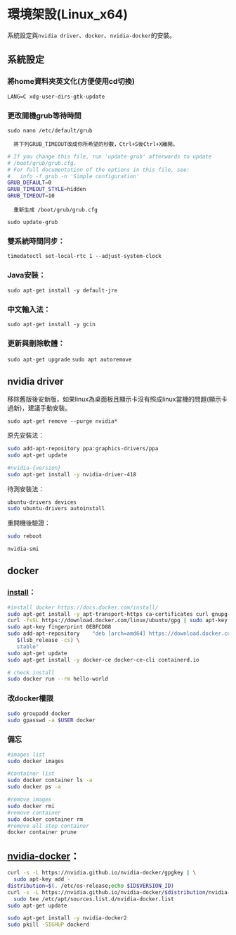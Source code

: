 # 環境架設(Linux_x64)
系統設定與`nvidia driver`、`docker`、`nvidia-docker`的安裝。

## 系統設定
   ### 將home資料夾英文化(方便使用cd切換)
`LANG=C xdg-user-dirs-gtk-update`
   ### 更改開機grub等待時間
`sudo nano /etc/default/grub`

      將下列GRUB_TIMEOUT改成你所希望的秒數，Ctrl+S後Ctrl+X離開。
```sh
# If you change this file, run 'update-grub' afterwards to update
# /boot/grub/grub.cfg.
# For full documentation of the options in this file, see:
#   info -f grub -n 'Simple configuration'
GRUB_DEFAULT=0
GRUB_TIMEOUT_STYLE=hidden
GRUB_TIMEOUT=10
```
      重新生成 /boot/grub/grub.cfg

`sudo update-grub`

   ### 雙系統時間同步：
`timedatectl set-local-rtc 1 --adjust-system-clock`

   ### Java安裝：

`sudo apt-get install -y default-jre`

   ### 中文輸入法：

`sudo apt-get install -y gcin`

   ### 更新與刪除軟體：
`sudo apt-get upgrade`
`sudo apt autoremove`



## nvidia driver

   移除舊版後安新版，如果linux為桌面板且顯示卡沒有照成linux當機的問題(顯示卡過新)，建議手動安裝。

`sudo apt-get remove --purge nvidia*`

   原先安裝法：
```sh
sudo add-apt-repository ppa:graphics-drivers/ppa
sudo apt-get update

#nvidia-{version}
sudo apt-get install -y nvidia-driver-418
```
   待測安裝法：
```sh
ubuntu-drivers devices
sudo ubuntu-drivers autoinstall
```

   重開機後驗證：
```sh
sudo reboot

nvidia-smi
```

## docker
   ### [install](https://docs.docker.com/install/)：
```sh
#install docker https://docs.docker.com/install/
sudo apt-get install -y apt-transport-https ca-certificates curl gnupg-agent software-properties-common
curl -fsSL https://download.docker.com/linux/ubuntu/gpg | sudo apt-key add -
sudo apt-key fingerprint 0EBFCD88
sudo add-apt-repository    "deb [arch=amd64] https://download.docker.com/linux/ubuntu \
   $(lsb_release -cs) \
   stable"
sudo apt-get update
sudo apt-get install -y docker-ce docker-ce-cli containerd.io

# check install
sudo docker run --rm hello-world
```
   ### 改docker權限
```sh
sudo groupadd docker
sudo gpasswd -a $USER docker
```
   ### 備忘
```sh
#images list
sudo docker images

#container list
sudo docker container ls -a
sudo docker ps -a

#remove images
sudo docker rmi
#remove container
sudo docker container rm
#remove all stop container
docker container prune
```

## [nvidia-docker](https://github.com/NVIDIA/nvidia-docker)：
```sh
curl -s -L https://nvidia.github.io/nvidia-docker/gpgkey | \
  sudo apt-key add -
distribution=$(. /etc/os-release;echo $ID$VERSION_ID)
curl -s -L https://nvidia.github.io/nvidia-docker/$distribution/nvidia-docker.list | \
  sudo tee /etc/apt/sources.list.d/nvidia-docker.list
sudo apt-get update

sudo apt-get install -y nvidia-docker2
sudo pkill -SIGHUP dockerd
```
